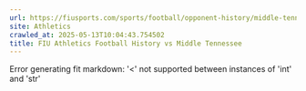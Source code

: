 ```yaml
---
url: https://fiusports.com/sports/football/opponent-history/middle-tennessee/7
site: Athletics
crawled_at: 2025-05-13T10:04:43.754502
title: FIU Athletics Football History vs Middle Tennessee
---
```


Error generating fit markdown: '<' not supported between instances of 'int' and 'str'